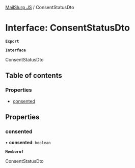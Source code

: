 [MailSlurp JS](../README.md) / ConsentStatusDto

# Interface: ConsentStatusDto

**`Export`**

**`Interface`**

ConsentStatusDto

## Table of contents

### Properties

- [consented](ConsentStatusDto.md#consented)

## Properties

### consented

• **consented**: `boolean`

**`Memberof`**

ConsentStatusDto
